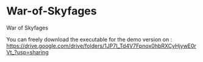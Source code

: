 # War-of-Skyfages
War of Skyfages

You can freely download the executable for the demo version on : https://drive.google.com/drive/folders/1JP7I_Td4V7Fpnox0hbRXCyHjywE0rVt_?usp=sharing
